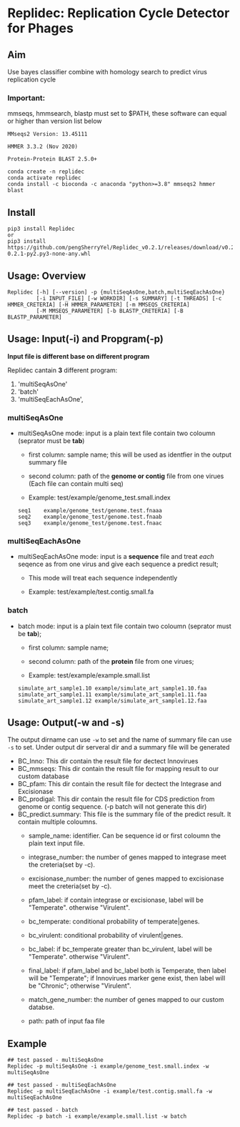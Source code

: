 # Replidec: Replication Cycle Detector for Phages
## Aim

Use bayes classifier combine with homology search to predict virus replication cycle

### Important: 

mmseqs, hmmsearch, blastp must set to $PATH, these software can equal or higher than version list below

    MMseqs2 Version: 13.45111

    HMMER 3.3.2 (Nov 2020)

    Protein-Protein BLAST 2.5.0+

```
conda create -n replidec
conda activate replidec
conda install -c bioconda -c anaconda "python>=3.8" mmseqs2 hmmer blast
```

## Install
```
pip3 install Replidec
or
pip3 install https://github.com/pengSherryYel/Replidec_v0.2.1/releases/download/v0.2.1/Replidec-0.2.1-py2.py3-none-any.whl
```

## Usage: Overview
```
Replidec [-h] [--version] -p {multiSeqAsOne,batch,multiSeqEachAsOne}
         [-i INPUT_FILE] [-w WORKDIR] [-s SUMMARY] [-t THREADS] [-c HMMER_CRETERIA] [-H HMMER_PARAMETER] [-m MMSEQS_CRETERIA]
         [-M MMSEQS_PARAMETER] [-b BLASTP_CRETERIA] [-B BLASTP_PARAMETER]

```

## Usage: Input(-i) and Propgram(-p)

**Input file is different base on different program**

Replidec cantain **3** different program:

1. 'multiSeqAsOne'
2. 'batch'
3. 'multiSeqEachAsOne',

### multiSeqAsOne
* multiSeqAsOne mode: input is a plain text file contain two coloumn (seprator must be **tab**)

    * first column: sample name; this will be used as identfier in the output summary file 
    
    * second column: path of the **genome or contig** file from one virues (Each file can contain multi seq)

    * Example: test/example/genome_test.small.index

    ```
    seq1    example/genome_test/genome.test.fnaaa
    seq2    example/genome_test/genome.test.fnaab
    seq3    example/genome_test/genome.test.fnaac
    ```

### multiSeqEachAsOne
* multiSeqEachAsOne mode: input is a **sequence** file and treat *each* seqence as from one virus and give each sequence a predict result;
    
    * This mode will treat each sequence independently

    * Example: test/example/test.contig.small.fa

### batch
* batch mode: input is a plain text file contain two coloumn (seprator must be **tab**);

    * first column: sample name;

    * second column: path of the **protein** file from one virues;

    * Example: test/example/example.small.list

    ```
    simulate_art_sample1.10 example/simulate_art_sample1.10.faa
    simulate_art_sample1.11 example/simulate_art_sample1.11.faa
    simulate_art_sample1.12 example/simulate_art_sample1.12.faa
    ```

## Usage: Output(-w and -s)
The output dirname can use `-w` to set and the name of summary file can use `-s` to set.
Under output dir serveral dir and a summary file will be generated
* BC_Inno: This dir contain the result file for dectect Innovirues
* BC_mmseqs: This dir contain the result file for mapping result to our custom database
* BC_pfam: This dir contain the result file for dectect the Integrase and Excisionase
* BC_prodigal: This dir contain the result file for CDS prediction from genome or contig sequence. (-p batch will not generate this dir)
* BC_predict.summary: This file is the summary file of the predict result. It contain multiple coloumns.
    * sample_name: identifier. Can be sequence id or first coloumn the plain text input file. 

    * integrase_number: the number of genes mapped to integrase meet the creteria(set by -c).

    * excisionase_number: the number of genes mapped to excisionase meet the creteria(set by -c).

    * pfam_label: if contain integrase or excisionase, label will be "Temperate". otherwise "Virulent".

    * bc_temperate: conditional probability of temperate|genes. 

    * bc_virulent: conditional probability of virulent|genes. 

    * bc_label: if bc_temperate greater than bc_virulent, label will be "Temperate". otherwise "Virulent".

    * final_label: if pfam_label and bc_label both is Temperate, then label will be "Temperate"; if Innovirues marker gene exist, then label will be "Chronic"; otherwise "Virulent".

    * match_gene_number:  the number of genes mapped to our custom databse.

    * path: path of input faa file

## Example
```
## test passed - multiSeqAsOne
Replidec -p multiSeqAsOne -i example/genome_test.small.index -w multiSeqAsOne

## test passed - multiSeqEachAsOne
Replidec -p multiSeqEachAsOne -i example/test.contig.small.fa -w multiSeqEachAsOne

## test passed - batch
Replidec -p batch -i example/example.small.list -w batch
```

